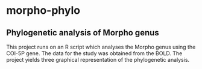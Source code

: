 # morpho-phylo
## Phylogenetic analysis of Morpho genus
This project runs on an R script which analyses the Morpho genus using the COI-5P gene. The data for the study was obtained from the BOLD. The project yields three graphical representation of the phylogenetic analysis. 

